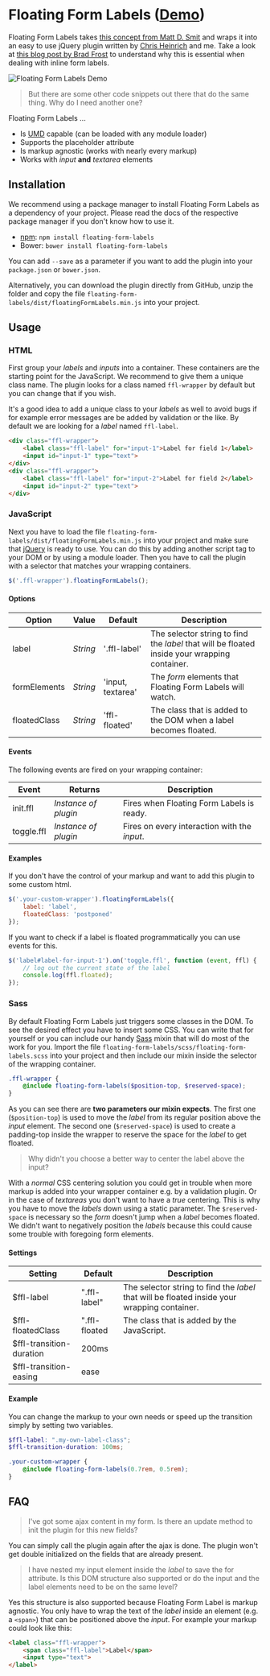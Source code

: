 # Floating Form Labels ([Demo](http://codepen.io/jChris85/pen/jrZypv))
Floating Form Labels takes [this concept from Matt D. Smit](https://dribbble.com/shots/1254439--GIF-Mobile-Form-Interaction) and wraps it into an easy to use jQuery plugin written by [Chris Heinrich](https://github.com/jChris85) and me. Take a look at [this blog post by Brad Frost](http://bradfrost.com/blog/post/float-label-pattern/) to understand why this is essential when dealing with inline form labels.

![Floating Form Labels Demo](https://cloud.githubusercontent.com/assets/412895/19565872/9ff91416-9712-11e6-8f2f-2e05fe6ac5d2.gif)

> But there are some other code snippets out there that do the same thing. Why do I need another one?

Floating Form Labels ...
* Is [UMD](https://github.com/umdjs/umd) capable (can be loaded with any module loader)
* Supports the placeholder attribute
* Is markup agnostic (works with nearly every markup)
* Works with _input_ **and** _textarea_ elements

## Installation
We recommend using a package manager to install Floating Form Labels as a dependency of your project. Please read the docs of the respective package manager if you don't know how to use it.
* [npm](https://www.npmjs.com/package/floating-form-labels): `npm install floating-form-labels`
* Bower: `bower install floating-form-labels`

You can add `--save` as a parameter if you want to add the plugin into your `package.json` or `bower.json`.

Alternatively, you can download the plugin directly from GitHub, unzip the folder and copy the file `floating-form-labels/dist/floatingFormLabels.min.js` into your project.

## Usage
### HTML
First group your _labels_ and _inputs_ into a container. These containers are the starting point for the JavaScript. We recommend to give them a unique class name. The plugin looks for a class named `ffl-wrapper` by default but you can change that if you wish.

It's a good idea to add a unique class to your _labels_ as well to avoid bugs if for example error messages are be added by validation or the like. By default we are looking for a _label_ named `ffl-label`.

```html
<div class="ffl-wrapper">
    <label class="ffl-label" for="input-1">Label for field 1</label>
    <input id="input-1" type="text">
</div>
<div class="ffl-wrapper">
    <label class="ffl-label" for="input-2">Label for field 2</label>
    <input id="input-2" type="text">
</div>
```

### JavaScript
Next you have to load the file `floating-form-labels/dist/floatingFormLabels.min.js` into your project and make sure that [jQuery](http://jquery.com/) is ready to use. You can do this by adding another script tag to your DOM or by using a module loader. Then you have to call the plugin with a selector that matches your wrapping containers.

```javascript
$('.ffl-wrapper').floatingFormLabels();
```

#### Options
| Option | Value | Default | Description |
|---|---|---|---|
| label | _String_ | '.ffl-label' | The selector string to find the _label_ that will be floated inside your wrapping container. |
| formElements | _String_ | 'input, textarea' | The _form_ elements that Floating Form Labels will watch. |
| floatedClass | _String_ | 'ffl-floated' | The class that is added to the DOM when a label becomes floated. |

#### Events
The following events are fired on your wrapping container:

| Event | Returns | Description |
|---|---|---|
| init.ffl | _Instance of plugin_ | Fires when Floating Form Labels is ready. |
| toggle.ffl | _Instance of plugin_ | Fires on every interaction with the _input_. |

#### Examples
If you don't have the control of your markup and want to add this plugin to some custom html.
```javascript
$('.your-custom-wrapper').floatingFormLabels({
    label: 'label',
    floatedClass: 'postponed'
});
```

If you want to check if a label is floated programmatically you can use events for this.
```javascript
$('label#label-for-input-1').on('toggle.ffl', function (event, ffl) {
    // log out the current state of the label
    console.log(ffl.floated);
});
```

### Sass
By default Floating Form Labels just triggers some classes in the DOM. To see the desired effect you have to insert some CSS. You can write that for yourself or you can include our handy [Sass](http://sass-lang.com/) mixin that will do most of the work for you. Import the file `floating-form-labels/scss/floating-form-labels.scss` into your project and then include our mixin inside the selector of the wrapping container.
```scss
.ffl-wrapper {
    @include floating-form-labels($position-top, $reserved-space);
}
```
As you can see there are **two parameters our mixin expects**. The first one (`$position-top`) is used to move the _label_ from its regular position above the _input_ element. The second one (`$reserved-space`) is used to create a padding-top inside the wrapper to reserve the space for the _label_ to get floated.

> Why didn't you choose a better way to center the label above the input?

With a _normal_ CSS centering solution you could get in trouble when more markup is added into your wrapper container e.g. by a validation plugin.  Or in the case of _textareas_ you don't want to have a _true_ centering. This is why you have to move the _labels_ down using a static parameter. The `$reserved-space` is necessary so the _form_ doesn't jump when a _label_ becomes floated. We didn't want to negatively position the _labels_ because this could cause some trouble with foregoing form elements.

#### Settings
| Setting | Default | Description |
|---|---|---|
| $ffl-label | ".ffl-label" | The selector string to find the _label_ that will be floated inside your wrapping container. |
| $ffl-floatedClass | ".ffl-floated | The class that is added by the JavaScript. |
| $ffl-transition-duration | 200ms |  |
| $ffl-transition-easing | ease |  |

#### Example
You can change the markup to your own needs or speed up the transition simply by setting two variables.
```scss
$ffl-label: ".my-own-label-class";
$ffl-transition-duration: 100ms;

.your-custom-wrapper {
    @include floating-form-labels(0.7rem, 0.5rem);
}
```

## FAQ
> I've got some ajax content in my form. Is there an update method to init the plugin for this new fields?

You can simply call the plugin again after the ajax is done. The plugin won't get double initialized on the fields that are already present.

> I have nested my input element inside the _label_ to save the for attribute. Is this DOM structure also supported or do the input and the label elements need to be on the same level?

Yes this structure is also supported because Floating Form Label is markup agnostic. You only have to wrap the text of the _label_ inside an element (e.g. a `<span>`) that can be positioned above the _input_. For example your markup could look like this:

```html
<label class="ffl-wrapper">
    <span class="ffl-label">Label</span>
    <input type="text">
</label>
```
